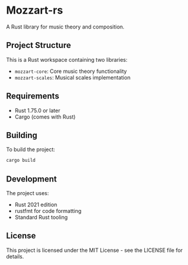 # Mozzart-rs

A Rust library for music theory and composition.

## Project Structure

This is a Rust workspace containing two libraries:

- `mozzart-core`: Core music theory functionality
- `mozzart-scales`: Musical scales implementation

## Requirements

- Rust 1.75.0 or later
- Cargo (comes with Rust)

## Building

To build the project:

```bash
cargo build
```

## Development

The project uses:
- Rust 2021 edition
- rustfmt for code formatting
- Standard Rust tooling

## License

This project is licensed under the MIT License - see the LICENSE file for details. 